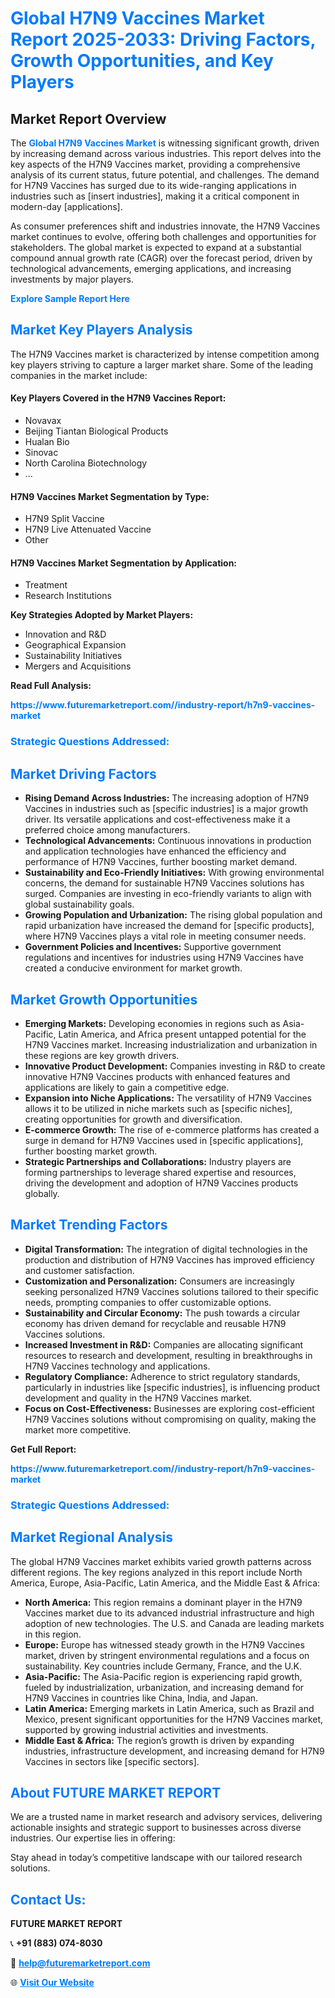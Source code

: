 <h1 style="color: #007BFF;">Global H7N9 Vaccines Market Report 2025-2033: Driving Factors, Growth Opportunities, and Key Players</h1>

<section id="overview">
<h2>Market Report Overview</h2>
<p>The <a href="https://www.futuremarketreport.com//industry-report/h7n9-vaccines-market" style="color: #007BFF; text-decoration: none;"><strong>Global H7N9 Vaccines Market</strong></a> is witnessing significant growth, driven by increasing demand across various industries. This report delves into the key aspects of the H7N9 Vaccines market, providing a comprehensive analysis of its current status, future potential, and challenges. The demand for H7N9 Vaccines has surged due to its wide-ranging applications in industries such as [insert industries], making it a critical component in modern-day [applications].</p>
<p>As consumer preferences shift and industries innovate, the H7N9 Vaccines market continues to evolve, offering both challenges and opportunities for stakeholders. The global market is expected to expand at a substantial compound annual growth rate (CAGR) over the forecast period, driven by technological advancements, emerging applications, and increasing investments by major players.</p>
</section>

<section id="overview">
<p><a href="https://www.futuremarketreport.com//request-sample/reportId=89280" style="color: #007BFF; text-decoration: none;"><strong>Explore Sample Report Here</strong></a></p>
</section>

<section id="key-players">
<h2 style="color: #007BFF;">Market Key Players Analysis</h2>
<p>The H7N9 Vaccines market is characterized by intense competition among key players striving to capture a larger market share. Some of the leading companies in the market include:</p>
<h4>Key Players Covered in the H7N9 Vaccines Report:</h4>
<ul><li>Novavax</li><li>Beijing Tiantan Biological Products</li><li>Hualan Bio</li><li>Sinovac</li><li>North Carolina Biotechnology</li><li>...</li></ul>
<h4>H7N9 Vaccines Market Segmentation by Type:</h4>
<ul><li>H7N9 Split Vaccine</li><li>H7N9 Live Attenuated Vaccine</li><li>Other</li></ul>

<h4>H7N9 Vaccines Market Segmentation by Application:</h4>
<ul><li>Treatment</li><li>Research Institutions</li></ul>
<p><strong>Key Strategies Adopted by Market Players:</strong></p>
<ul>
<li>Innovation and R&D</li>
<li>Geographical Expansion</li>
<li>Sustainability Initiatives</li>
<li>Mergers and Acquisitions</li>
</ul>
</section>

<section>
<p><strong>Read Full Analysis: </strong></p><a href="https://www.futuremarketreport.com//industry-report/h7n9-vaccines-market" style="color: #007BFF; text-decoration: none;"><strong>https://www.futuremarketreport.com//industry-report/h7n9-vaccines-market</strong></a>
<h3 style="color: #007BFF;">Strategic Questions Addressed:</h3>
</section>

<section id="driving-factors">
<h2 style="color: #007BFF;">Market Driving Factors</h2>
<ul>
<li><strong>Rising Demand Across Industries:</strong> The increasing adoption of H7N9 Vaccines in industries such as [specific industries] is a major growth driver. Its versatile applications and cost-effectiveness make it a preferred choice among manufacturers.</li>
<li><strong>Technological Advancements:</strong> Continuous innovations in production and application technologies have enhanced the efficiency and performance of H7N9 Vaccines, further boosting market demand.</li>
<li><strong>Sustainability and Eco-Friendly Initiatives:</strong> With growing environmental concerns, the demand for sustainable H7N9 Vaccines solutions has surged. Companies are investing in eco-friendly variants to align with global sustainability goals.</li>
<li><strong>Growing Population and Urbanization:</strong> The rising global population and rapid urbanization have increased the demand for [specific products], where H7N9 Vaccines plays a vital role in meeting consumer needs.</li>
<li><strong>Government Policies and Incentives:</strong> Supportive government regulations and incentives for industries using H7N9 Vaccines have created a conducive environment for market growth.</li>
</ul>
</section>

<section id="growth-opportunities">
<h2 style="color: #007BFF;">Market Growth Opportunities</h2>
<ul>
<li><strong>Emerging Markets:</strong> Developing economies in regions such as Asia-Pacific, Latin America, and Africa present untapped potential for the H7N9 Vaccines market. Increasing industrialization and urbanization in these regions are key growth drivers.</li>
<li><strong>Innovative Product Development:</strong> Companies investing in R&D to create innovative H7N9 Vaccines products with enhanced features and applications are likely to gain a competitive edge.</li>
<li><strong>Expansion into Niche Applications:</strong> The versatility of H7N9 Vaccines allows it to be utilized in niche markets such as [specific niches], creating opportunities for growth and diversification.</li>
<li><strong>E-commerce Growth:</strong> The rise of e-commerce platforms has created a surge in demand for H7N9 Vaccines used in [specific applications], further boosting market growth.</li>
<li><strong>Strategic Partnerships and Collaborations:</strong> Industry players are forming partnerships to leverage shared expertise and resources, driving the development and adoption of H7N9 Vaccines products globally.</li>
</ul>
</section>

<section id="trending-factors">
<h2 style="color: #007BFF;">Market Trending Factors</h2>
<ul>
<li><strong>Digital Transformation:</strong> The integration of digital technologies in the production and distribution of H7N9 Vaccines has improved efficiency and customer satisfaction.</li>
<li><strong>Customization and Personalization:</strong> Consumers are increasingly seeking personalized H7N9 Vaccines solutions tailored to their specific needs, prompting companies to offer customizable options.</li>
<li><strong>Sustainability and Circular Economy:</strong> The push towards a circular economy has driven demand for recyclable and reusable H7N9 Vaccines solutions.</li>
<li><strong>Increased Investment in R&D:</strong> Companies are allocating significant resources to research and development, resulting in breakthroughs in H7N9 Vaccines technology and applications.</li>
<li><strong>Regulatory Compliance:</strong> Adherence to strict regulatory standards, particularly in industries like [specific industries], is influencing product development and quality in the H7N9 Vaccines market.</li>
<li><strong>Focus on Cost-Effectiveness:</strong> Businesses are exploring cost-efficient H7N9 Vaccines solutions without compromising on quality, making the market more competitive.</li>
</ul>
</section>

<section>
<p><strong>Get Full Report: </strong></p><a href="https://www.futuremarketreport.com//industry-report/h7n9-vaccines-market" style="color: #007BFF; text-decoration: none;"><strong>https://www.futuremarketreport.com//industry-report/h7n9-vaccines-market</strong></a>
<h3 style="color: #007BFF;">Strategic Questions Addressed:</h3>
</section>


<section id="regional-analysis">
<h2 style="color: #007BFF;">Market Regional Analysis</h2>
<p>The global H7N9 Vaccines market exhibits varied growth patterns across different regions. The key regions analyzed in this report include North America, Europe, Asia-Pacific, Latin America, and the Middle East & Africa:</p>
<ul>
<li><strong>North America:</strong> This region remains a dominant player in the H7N9 Vaccines market due to its advanced industrial infrastructure and high adoption of new technologies. The U.S. and Canada are leading markets in this region.</li>
<li><strong>Europe:</strong> Europe has witnessed steady growth in the H7N9 Vaccines market, driven by stringent environmental regulations and a focus on sustainability. Key countries include Germany, France, and the U.K.</li>
<li><strong>Asia-Pacific:</strong> The Asia-Pacific region is experiencing rapid growth, fueled by industrialization, urbanization, and increasing demand for H7N9 Vaccines in countries like China, India, and Japan.</li>
<li><strong>Latin America:</strong> Emerging markets in Latin America, such as Brazil and Mexico, present significant opportunities for the H7N9 Vaccines market, supported by growing industrial activities and investments.</li>
<li><strong>Middle East & Africa:</strong> The region’s growth is driven by expanding industries, infrastructure development, and increasing demand for H7N9 Vaccines in sectors like [specific sectors].</li>
</ul>
</section>

<footer>
<h2 style="color: #007BFF;">About FUTURE MARKET REPORT</h2>
<p>We are a trusted name in market research and advisory services, delivering actionable insights and strategic support to businesses across diverse industries. Our expertise lies in offering:</p>

<p>Stay ahead in today’s competitive landscape with our tailored research solutions.</p>

<h2 style="color: #007BFF;">Contact Us:</h2>
<p><strong>FUTURE MARKET REPORT</strong></p>
<p>📞 <strong>+91 (883) 074-8030</strong></p>
<p>📧 <strong><a href="mailto:help@futuremarketreport.com" style="color: #007BFF;">help@futuremarketreport.com</a></strong></p>
<p>🌐 <strong><a href="https://www.futuremarketreport.com/" style="color: #007BFF;">Visit Our Website</a></strong></p>
</footer>
